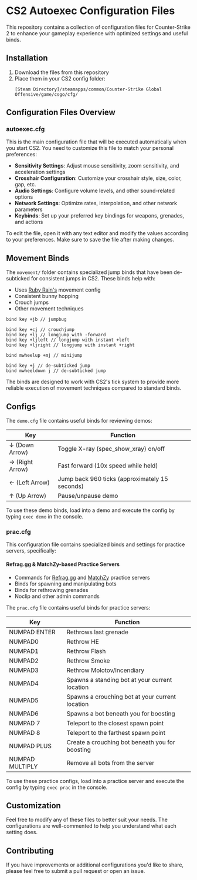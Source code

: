 # CS2 Autoexec Configuration Files

This repository contains a collection of configuration files for Counter-Strike 2 to enhance your gameplay experience with optimized settings and useful binds.

## Installation

1. Download the files from this repository
2. Place them in your CS2 config folder:
   ```
   [Steam Directory]/steamapps/common/Counter-Strike Global Offensive/game/csgo/cfg/
   ```

## Configuration Files Overview

### autoexec.cfg

This is the main configuration file that will be executed automatically when you start CS2. You need to customize this file to match your personal preferences:

- **Sensitivity Settings**: Adjust mouse sensitivity, zoom sensitivity, and acceleration settings
- **Crosshair Configuration**: Customize your crosshair style, size, color, gap, etc.
- **Audio Settings**: Configure volume levels, and other sound-related options
- **Network Settings**: Optimize rates, interpolation, and other network parameters
- **Keybinds**: Set up your preferred key bindings for weapons, grenades, and actions

To edit the file, open it with any text editor and modify the values according to your preferences. Make sure to save the file after making changes.

## Movement Binds

The `movement/` folder contains specialized jump binds that have been de-subticked for consistent jumps in CS2. These binds help with:
- Uses [Ruby Rain's](https://steamcommunity.com/sharedfiles/filedetails/?id=3313210014) movement config
- Consistent bunny hopping
- Crouch jumps
- Other movement techniques

```
bind key +jb // jumpbug

bind key +cj // crouchjump
bind key +lj // longjump with -forward
bind key +ljleft // longjump with instant +left
bind key +ljright // longjump with instant +right

bind mwheelup +mj // minijump

bind key +j // de-subticked jump
bind mwheeldown j // de-subticked jump
```

The binds are designed to work with CS2's tick system to provide more reliable execution of movement techniques compared to standard binds.

## Configs

The `demo.cfg` file contains useful binds for reviewing demos:

| Key | Function |
|-----|----------|
| ↓ (Down Arrow) | Toggle X-ray (spec_show_xray) on/off |
| → (Right Arrow) | Fast forward (10x speed while held) |
| ← (Left Arrow) | Jump back 960 ticks (approximately 15 seconds) |
| ↑ (Up Arrow) | Pause/unpause demo |

To use these demo binds, load into a demo and execute the config by typing `exec demo` in the console.

### prac.cfg

This configuration file contains specialized binds and settings for practice servers, specifically:

#### Refrag.gg  & MatchZy-based Practice Servers
- Commands for  [Refrag.gg](https://refrag.gg) and [MatchZy](https://github.com/shobhit-pathak/MatchZy) practice servers
- Binds for spawning and manipulating bots
- Binds for rethrowing grenades
- Noclip and other admin commands


The `prac.cfg` file contains useful binds for practice servers:

| Key | Function |
|-----|----------|
| NUMPAD ENTER | Rethrows last grenade  |
| NUMPAD0 | Rethrow HE  |
| NUMPAD1 | Rethrow Flash  |
| NUMPAD2 | Rethrow Smoke |
| NUMPAD3 | Rethrow Molotov/Incendiary |
| NUMPAD4 | Spawns a standing bot at your current location |
| NUMPAD5 | Spawns a crouching bot at your current location |
| NUMPAD6 | Spawns a bot beneath you for boosting |
| NUMPAD 7 | Teleport to the closest spawn point |
| NUMPAD 8 | Teleport to the farthest spawn point |
| NUMPAD PLUS | Create a crouching bot beneath you for boosting  |
| NUMPAD MULTIPLY | Remove all bots from the server |

To use these practice configs, load into a practice server and execute the config by typing `exec prac` in the console.

## Customization

Feel free to modify any of these files to better suit your needs. The configurations are well-commented to help you understand what each setting does.

## Contributing

If you have improvements or additional configurations you'd like to share, please feel free to submit a pull request or open an issue.